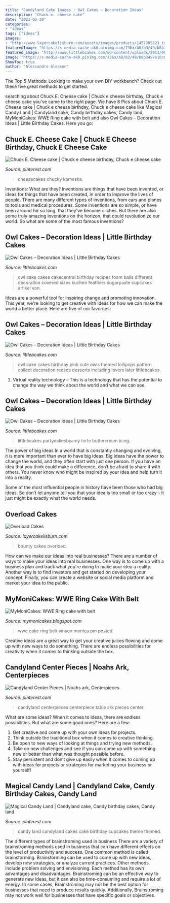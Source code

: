 ```yaml
---
title: "Candyland Cake Images : Owl Cakes – Decoration Ideas"
description: "Chuck e. cheese cake"
date: "2023-02-20"
categories:
- "ideas"
tags: ["ideas"]
images:
- "http://www.layercakelisburn.com/assets/images/products/1457385823_image.jpeg"
featuredImage: "https://s-media-cache-ak0.pinimg.com/736x/b8/b3/49/b8b3497e10c8efb8a5d6b5991a12ec15.jpg"
featured_image: "http://www.littlebcakes.com/wp-content/uploads/2013/08/Owl-Cakes-Recipes.jpg"
image: "https://s-media-cache-ak0.pinimg.com/736x/b8/b3/49/b8b3497e10c8efb8a5d6b5991a12ec15.jpg"
ShowToc: true
author: "Alessandro Gleason"
---
```



The Top 5 Methods:
Looking to make your own DIY workbench? Check out these five great methods to get started.

	

		
searching about Chuck E. Cheese cake | Chuck e cheese birthday, Chuck e cheese cake you've came to the right page. We have 8 Pics about Chuck E. Cheese cake | Chuck e cheese birthday, Chuck e cheese cake like Magical Candy Land | Candyland cake, Candy birthday cakes, Candy land, MyMoniCakes: WWE Ring cake with belt and also Owl Cakes – Decoration Ideas | Little Birthday Cakes. Here you go:
		
    
## Chuck E. Cheese Cake | Chuck E Cheese Birthday, Chuck E Cheese Cake

<img loading=lazy src="https://i.pinimg.com/736x/d8/bb/76/d8bb7674954c4a21b78a3f00347b5f19.jpg" onerror="this.onerror=null;this.src='https://tse3.mm.bing.net/th?id=OIP.FNMz1x15hp0QS3kg-ha-egHaJ3&amp;pid=15.1';" alt="Chuck E. Cheese cake | Chuck e cheese birthday, Chuck e cheese cake">

_Source: pinterest.com_

>cheesecakes chucky kamesha. 

	

Inventions: What are they?
Inventions are things that have been invented, or ideas for things that have been created, in order to improve the lives of people. There are many different types of inventions, from cars and planes to tools and medical procedures. Some inventions are so simple, or have been around for so long, that they've become clichés. But there are also some truly amazing inventions on the horizon, that could revolutionize our world. So what are some of the most famous inventions?

    
## Owl Cakes – Decoration Ideas | Little Birthday Cakes

<img loading=lazy src="http://www.littlebcakes.com/wp-content/uploads/2013/08/Owl-Cakes-Recipes.jpg" onerror="this.onerror=null;this.src='https://tse1.mm.bing.net/th?id=OIP.k2YvikfY3_giXimxcR2lSwHaLE&amp;pid=15.1';" alt="Owl Cakes – Decoration Ideas | Little Birthday Cakes">

_Source: littlebcakes.com_

>owl cake cakes cakecentral birthday recipes foam balls different decoration covered sizes kuchen feathers sugarpaste cupcakes artikel von. 

	

Ideas are a powerful tool for inspiring change and promoting innovation. This year, we're looking to get creative with ideas for how we can make the world a better place. Here are five of our favorites: 

    
## Owl Cakes – Decoration Ideas | Little Birthday Cakes

<img loading=lazy src="http://www.littlebcakes.com/wp-content/uploads/2013/08/Owl-Cake.jpg" onerror="this.onerror=null;this.src='https://tse2.mm.bing.net/th?id=OIP.6IdV8pdrVxJzygIPgxPetwHaJ9&amp;pid=15.1';" alt="Owl Cakes – Decoration Ideas | Little Birthday Cakes">

_Source: littlebcakes.com_

>owl cake cakes birthday pink cute owls themed lollipops pattern collect decoration reeses desserts including lovers later littlebcakes. 

	

1. Virtual reality technology – This is a technology that has the potential to change the way we think about the world and what we can see.

    
## Owl Cakes – Decoration Ideas | Little Birthday Cakes

<img loading=lazy src="https://www.littlebcakes.com/wp-content/uploads/2013/08/Owl-Cake-Topper.jpg" onerror="this.onerror=null;this.src='https://tse2.mm.bing.net/th?id=OIP.9PxOkjFalrrU46jHnN1fTAHaH3&amp;pid=15.1';" alt="Owl Cakes – Decoration Ideas | Little Birthday Cakes">

_Source: littlebcakes.com_

>littlebcakes partycakesbyamy torte buttercream icing. 

	

The power of big ideas
In a world that is constantly changing and evolving, it is more important than ever to have big ideas. Big ideas have the power to change the world, and they often start with just one person.
If you have an idea that you think could make a difference, don’t be afraid to share it with others. You never know who might be inspired by your idea and help turn it into a reality.

Some of the most influential people in history have been those who had big ideas. So don’t let anyone tell you that your idea is too small or too crazy – it just might be exactly what the world needs.

    
## Overload Cakes

<img loading=lazy src="http://www.layercakelisburn.com/assets/images/products/1457385823_image.jpeg" onerror="this.onerror=null;this.src='https://tse4.mm.bing.net/th?id=OIP.5KHXGsjEtkrLE58n67VtZgHaHa&amp;pid=15.1';" alt="Overload Cakes">

_Source: layercakelisburn.com_

>bounty cakes overload. 

	

How can we make our ideas into real businesses?
There are a number of ways to make your ideas into real businesses. One way is to come up with a business plan and track what you're doing to make your idea a reality. Another way is to find investors and get started on developing your concept. Finally, you can create a website or social media platform and market your idea to the public.

    
## MyMoniCakes: WWE Ring Cake With Belt

<img loading=lazy src="https://3.bp.blogspot.com/-aCC00CgH5xM/V6faHKKS8FI/AAAAAAAAIYg/fQb5iv7Y9J0CWQ7ub0_43P8zkYEEfWDqACKgB/s1600/67DA4B76-3240-4A7F-8B73-22C200BE023A.JPG" onerror="this.onerror=null;this.src='https://tse3.mm.bing.net/th?id=OIP.COaOHVkleuJ-6lmboLDmpwHaJ4&amp;pid=15.1';" alt="MyMoniCakes: WWE Ring cake with belt">

_Source: mymonicakes.blogspot.com_

>wwe cake ring belt vinson monica pm posted. 

	

Creative ideas are a great way to get your creative juices flowing and come up with new ways to do something. There are endless possibilities for creativity when it comes to thinking outside the box.

    
## Candyland Center Pieces | Noahs Ark, Centerpieces

<img loading=lazy src="https://s-media-cache-ak0.pinimg.com/736x/b8/b3/49/b8b3497e10c8efb8a5d6b5991a12ec15.jpg" onerror="this.onerror=null;this.src='https://tse4.mm.bing.net/th?id=OIP.6APyZrFOa7F1nSX5oG0HIgHaNK&amp;pid=15.1';" alt="Candyland Center Pieces | Noahs ark, Centerpieces">

_Source: pinterest.com_

>candyland centerpieces centerpiece table ark pieces center. 

	

What are some ideas?
When it comes to ideas, there are endless possibilities. But what are some good ones? Here are a few: 
1. Get creative and come up with your own ideas for projects.
2. Think outside the traditional box when it comes to creative thinking.
3. Be open to new ways of looking at things and trying new methods.
4. Take on new challenges and see if you can come up with something new or better than what was thought possible before. 
5. Stay persistent and don’t give up easily when it comes to coming up with ideas for projects or strategies for marketing your business or yourself!

    
## Magical Candy Land | Candyland Cake, Candy Birthday Cakes, Candy Land

<img loading=lazy src="https://i.pinimg.com/736x/ae/48/9d/ae489dc173fd72e413ceb8a4027944a9--candy-land-cakes-beautiful-cakes.jpg" onerror="this.onerror=null;this.src='https://tse1.mm.bing.net/th?id=OIP.ICI6dvuu6AhLz_8oMCNQywDhEs&amp;pid=15.1';" alt="Magical Candy Land | Candyland cake, Candy birthday cakes, Candy land">

_Source: pinterest.com_

>candy land candyland cakes cake birthday cupcakes theme themed. 

	

The different types of brainstroming used in business
There are a variety of brainstroming methods used in business that can have different effects on the level of productivity and success. One common method is called brainstorming. Brainstorming can be used to come up with new ideas, develop new strategies, or analyze current practices. Other methods include problem solving and envisioning. Each method has its own advantages and disadvantages.
Brainstroming can be an effective way to generate new ideas, but it can also be time-consuming and require a lot of energy. In some cases, Brainstroming may not be the best option for businesses that need to produce results quickly. Additionally, Brainstroming may not work well for businesses that have specific goals or objectives.

